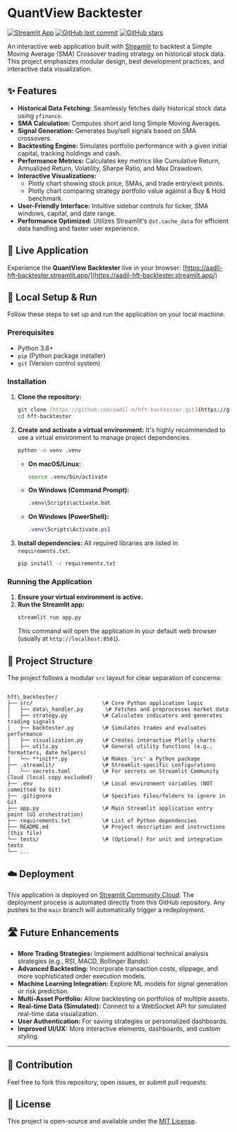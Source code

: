 # QuantView Backtester

[![Streamlit App](https://static.streamlit.io/badges/streamlit_badge_black_white.svg)](https://aadil-hft-backtester.streamlit.app/)
[![GitHub last commit](https://img.shields.io/github/last-commit/aadil-m/hft-backtester?color=green)](https://github.com/aadil-m/hft-backtester)
[![GitHub stars](https://img.shields.io/github/stars/aadil-m/hft-backtester?style=social)](https://github.com/aadil-m/hft-backtester)

An interactive web application built with [Streamlit](https://streamlit.io/) to backtest a Simple Moving Average (SMA) Crossover trading strategy on historical stock data. This project emphasizes modular design, best development practices, and interactive data visualization.

## ✨ Features

- **Historical Data Fetching:** Seamlessly fetches daily historical stock data using `yfinance`.
- **SMA Calculation:** Computes short and long Simple Moving Averages.
- **Signal Generation:** Generates buy/sell signals based on SMA crossovers.
- **Backtesting Engine:** Simulates portfolio performance with a given initial capital, tracking holdings and cash.
- **Performance Metrics:** Calculates key metrics like Cumulative Return, Annualized Return, Volatility, Sharpe Ratio, and Max Drawdown.
- **Interactive Visualizations:**
  - Plotly chart showing stock price, SMAs, and trade entry/exit points.
  - Plotly chart comparing strategy portfolio value against a Buy & Hold benchmark.
- **User-Friendly Interface:** Intuitive sidebar controls for ticker, SMA windows, capital, and date range.
- **Performance Optimized:** Utilizes Streamlit's `@st.cache_data` for efficient data handling and faster user experience.

## 🚀 Live Application

Experience the **QuantView Backtester** live in your browser:
[https://aadil-hft-backtester.streamlit.app/](https://aadil-hft-backtester.streamlit.app/)

## 🔧 Local Setup & Run

Follow these steps to set up and run the application on your local machine.

### Prerequisites

- Python 3.8+
- `pip` (Python package installer)
- `git` (Version control system)

### Installation

1.  **Clone the repository:**

    ```bash
    git clone [https://github.com/aadil-m/hft-backtester.git](https://github.com/aadil-m/hft-backtester.git)
    cd hft-backtester
    ```

2.  **Create and activate a virtual environment:**
    It's highly recommended to use a virtual environment to manage project dependencies.

    ```bash
    python -m venv .venv
    ```

    - **On macOS/Linux:**
      ```bash
      source .venv/bin/activate
      ```
    - **On Windows (Command Prompt):**
      ```cmd
      .venv\Scripts\activate.bat
      ```
    - **On Windows (PowerShell):**
      ```powershell
      .venv\Scripts\Activate.ps1
      ```

3.  **Install dependencies:**
    All required libraries are listed in `requirements.txt`.

    ```bash
    pip install -r requirements.txt
    ```

### Running the Application

1.  **Ensure your virtual environment is active.**
2.  **Run the Streamlit app:**
    ```bash
    streamlit run app.py
    ```
    This command will open the application in your default web browser (usually at `http://localhost:8501`).

## 📁 Project Structure

The project follows a modular `src` layout for clear separation of concerns:

```

hft\_backtester/
├── src/                      \# Core Python application logic
│   ├── data\_handler.py       \# Fetches and preprocesses market data
│   ├── strategy.py           \# Calculates indicators and generates trading signals
│   ├── backtester.py         \# Simulates trades and evaluates performance
│   ├── visualization.py      \# Creates interactive Plotly charts
│   ├── utils.py              \# General utility functions (e.g., formatters, date helpers)
│   └── **init**.py           \# Makes 'src' a Python package
├── .streamlit/               \# Streamlit-specific configurations
│   └── secrets.toml          \# For secrets on Streamlit Community Cloud (local copy excluded)
├── .env                      \# Local environment variables (NOT committed to Git)
├── .gitignore                \# Specifies files/folders to ignore in Git
├── app.py                    \# Main Streamlit application entry point (UI orchestration)
├── requirements.txt          \# List of Python dependencies
├── README.md                 \# Project description and instructions (this file)
└── tests/                    \# (Optional) For unit and integration tests
└── ...

```

## ☁️ Deployment

This application is deployed on [Streamlit Community Cloud](https://share.streamlit.io/). The deployment process is automated directly from this GitHub repository. Any pushes to the `main` branch will automatically trigger a redeployment.

## 🛣️ Future Enhancements

* **More Trading Strategies:** Implement additional technical analysis strategies (e.g., RSI, MACD, Bollinger Bands).
* **Advanced Backtesting:** Incorporate transaction costs, slippage, and more sophisticated order execution models.
* **Machine Learning Integration:** Explore ML models for signal generation or risk prediction.
* **Multi-Asset Portfolio:** Allow backtesting on portfolios of multiple assets.
* **Real-time Data (Simulated):** Connect to a WebSocket API for simulated real-time data visualization.
* **User Authentication:** For saving strategies or personalized dashboards.
* **Improved UI/UX:** More interactive elements, dashboards, and custom styling.

---

## 🤝 Contribution

Feel free to fork this repository, open issues, or submit pull requests.

## 📄 License

This project is open-source and available under the [MIT License](LICENSE).
